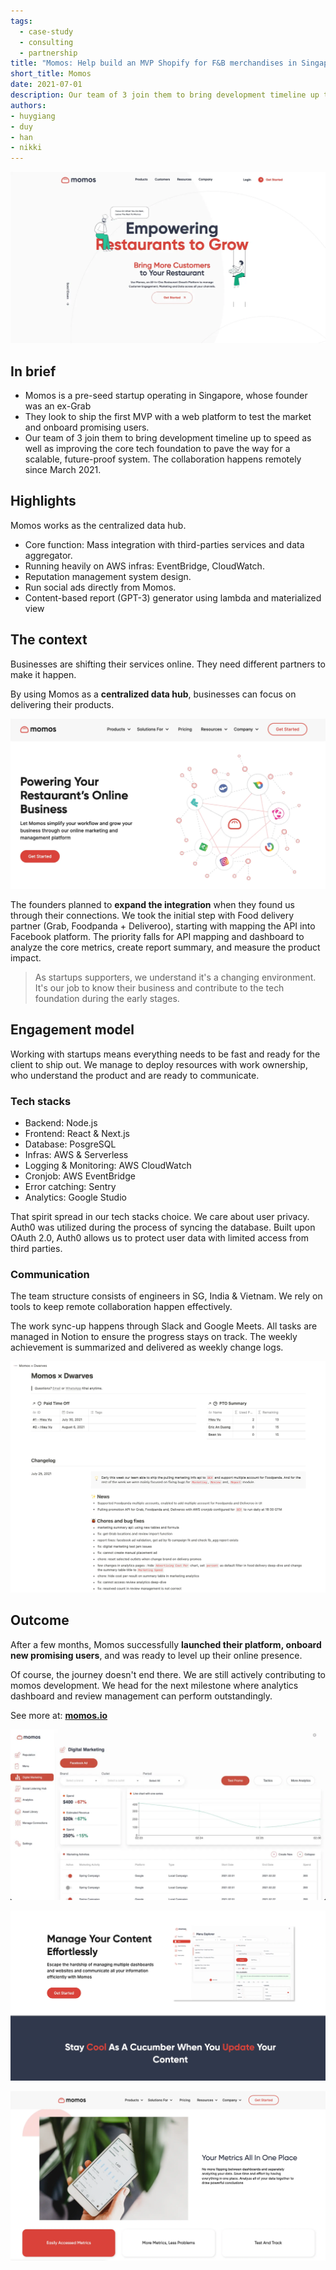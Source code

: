 ```yaml
---
tags: 
  - case-study
  - consulting
  - partnership
title: "Momos: Help build an MVP Shopify for F&B merchandises in Singapore"
short_title: Momos
date: 2021-07-01
description: Our team of 3 join them to bring development timeline up to speed as well as improving the core tech foundation to pave the way for a scalable, future-proof system. The collaboration happens remotely since March 2021
authors: 
- huygiang
- duy
- han
- nikki
---
```


![](assets/help-momos-team-build-an-mvp-shopify-for-fb-merchandises-in-sg_514bbd80a0d5b2ac3e486b555e76bcac_md5.webp)

## In brief
- Momos is a pre-seed startup operating in Singapore, whose founder was an ex-Grab
- They look to ship the first MVP with a web platform to test the market and onboard promising users.
- Our team of 3 join them to bring development timeline up to speed as well as improving the core tech foundation to pave the way for a scalable, future-proof system. The collaboration happens remotely since March 2021.

## Highlights
Momos works as the centralized data hub.
- Core function: Mass integration with third-parties services and data aggregator.
- Running heavily on AWS infras: EventBridge, CloudWatch.
- Reputation management system design.
- Run social ads directly from Momos.
- Content-based report (GPT-3) generator using lambda and materialized view

## The context
Businesses are shifting their services online. They need different partners to make it happen.

By using Momos as a **centralized data hub**, businesses can focus on delivering their products.

![](assets/help-momos-team-build-an-mvp-shopify-for-fb-merchandises-in-sg_7ab1ca707a007169087c6d5f337deac3_md5.webp)

The founders planned to **expand the integration** when they found us through their connections. We took the initial step with Food delivery partner (Grab, Foodpanda + Deliveroo), starting with mapping the API into Facebook platform. The priority falls for API mapping and dashboard to analyze the core metrics, create report summary, and measure the product impact.

>
> As startups supporters, we understand it's a changing environment. It's our job to know their business and contribute to the tech foundation during the early stages.

## Engagement model
Working with startups means everything needs to be fast and ready for the client to ship out. We manage to deploy resources with work ownership, who understand the product and are ready to communicate.

### Tech stacks
- Backend: Node.js
- Frontend: React & Next.js
- Database: PosgreSQL
- Infras: AWS & Serverless
- Logging & Monitoring: AWS CloudWatch
- Cronjob: AWS EventBridge
- Error catching: Sentry
- Analytics: Google Studio

That spirit spread in our tech stacks choice.
We care about user privacy. Auth0 was utilized during the process of syncing the database.
Built upon OAuth 2.0, Auth0 allows us to protect user data with limited access from third parties.

### Communication
The team structure consists of engineers in SG, India & Vietnam. We rely on tools to keep remote collaboration happen effectively.

The work sync-up happens through Slack and Google Meets. All tasks are managed in Notion to ensure the progress stays on track.
The weekly achievement is summarized and delivered as weekly change logs.

![](assets/help-momos-team-build-an-mvp-shopify-for-fb-merchandises-in-sg_f6d49407f04a4f963f2f8dd28b706103_md5.webp)

## Outcome
After a few months, Momos successfully **launched their platform, onboard new promising users**, and was ready to level up their online presence.

Of course, the journey doesn't end there. We are still actively contributing to momos development. We head for the next milestone where analytics dashboard and review management can perform outstandingly.

See more at: **[momos.io](https://www.momos.io/)**

![](assets/help-momos-team-build-an-mvp-shopify-for-fb-merchandises-in-sg_bf1d4c22750395b3792bae00e9c2f441_md5.webp)

![](assets/help-momos-team-build-an-mvp-shopify-for-fb-merchandises-in-sg_da8b1ed04fc1ec815f6667456352c9b8_md5.webp)

![](assets/help-momos-team-build-an-mvp-shopify-for-fb-merchandises-in-sg_c252d4367144a36e352020df14f829b7_md5.webp)
